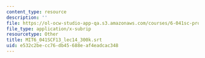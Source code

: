 ```yaml
---
content_type: resource
description: ''
file: https://ol-ocw-studio-app-qa.s3.amazonaws.com/courses/6-041sc-probabilistic-systems-analysis-and-applied-probability-fall-2013/e532c2becc76db45688eaf4eadcac348_MIT6_041SCF13_lec14_300k.srt
file_type: application/x-subrip
resourcetype: Other
title: MIT6_041SCF13_lec14_300k.srt
uid: e532c2be-cc76-db45-688e-af4eadcac348
---
```


